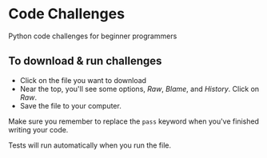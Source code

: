 # Code Challenges
Python code challenges for beginner programmers

## To download & run challenges
- Click on the file you want to download
- Near the top, you'll see some options, *Raw*, *Blame*, and *History*. Click
  on *Raw*.
- Save the file to your computer.

Make sure you remember to replace the `pass` keyword when you've finished
writing your code.

Tests will run automatically when you run the file.

